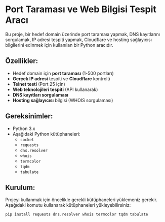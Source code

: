 # Port Taraması ve Web Bilgisi Tespit Aracı

Bu proje, bir hedef domain üzerinde port taraması yapmak, DNS kayıtlarını sorgulamak, IP adresi tespiti yapmak, Cloudflare ve hosting sağlayıcısı bilgilerini edinmek için kullanılan bir Python aracıdır.

## Özellikler:
- Hedef domain için **port taraması** (1-500 portları)
- **Gerçek IP adresi** tespiti ve **Cloudflare** kontrolü
- **Telnet testi** (Port 25 için)
- **Web teknolojileri tespiti** (API kullanarak)
- **DNS kayıtları sorgulaması**
- **Hosting sağlayıcısı** bilgisi (WHOIS sorgulaması)

## Gereksinimler:
- Python 3.x
- Aşağıdaki Python kütüphaneleri:
  - `socket`
  - `requests`
  - `dns.resolver`
  - `whois`
  - `termcolor`
  - `tqdm`
  - `tabulate`

## Kurulum:
Projeyi kullanmak için öncelikle gerekli kütüphaneleri yüklemeniz gerekir. Aşağıdaki komutu kullanarak kütüphaneleri yükleyebilirsiniz:

```bash
pip install requests dns.resolver whois termcolor tqdm tabulate
